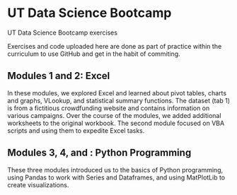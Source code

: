 # UT Data Science Bootcamp 
UT Data Science Bootcamp exercises

Exercises and code uploaded here are done as part of practice within the curriculum to use GitHub and get in the habit of commiting. 

## Modules 1 and 2: Excel
In these modules, we explored Excel and learned about pivot tables, charts and graphs, VLookup, and statistical summary functions. The dataset (tab 1) is from a fictitious crowdfunding website and contains information on various campaigns. Over the course of the modules, we added additional worksheets to the original workbook. The second module focused on VBA scripts and using them to expedite Excel tasks.

## Modules 3, 4, and : Python Programming 
These three modules introduced us to the basics of Python programming, using Pandas to work with Series and Dataframes, and using MatPlotLib to create visualizations. 





